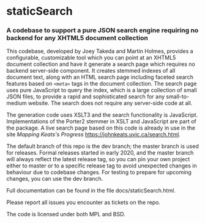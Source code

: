 # staticSearch

### A codebase to support a pure JSON search engine requiring no backend for any XHTML5 document collection

This codebase, developed by Joey Takeda and Martin Holmes, provides a configurable, customizable tool which you can point at an XHTML5 document collection and have it generate a search page which requires no backend server-side component. It creates stemmed indexes of all document text, along with an HTML search page including faceted search features based on `<meta>` tags in the document collection. The search page uses pure JavaScript to query the index, which is a large collection of small JSON files, to provide a rapid and sophisticated search for any small-to-medium website. The search does not require any server-side code at all.

The generation code uses XSLT3 and the search functionality is JavaScript. Implementations of the Porter2 stemmer in XSLT and JavaScript are part of the package. A live search page based on this code is already in use in the site _Mapping Keats's Progress_ https://johnkeats.uvic.ca/search.html.

The default branch of this repo is the dev branch; the master branch is used for releases. Formal releases started in early 2020, and the master branch will always reflect the latest release tag, so you can pin your own project either to master or to a specific release tag to avoid unexpected changes in behaviour due to codebase changes. For testing to prepare for upcoming changes, you can use the dev branch.

Full documentation can be found in the file docs/staticSearch.html.

Please report all issues you encounter as tickets on the repo.

The code is licensed under both MPL and BSD. 
